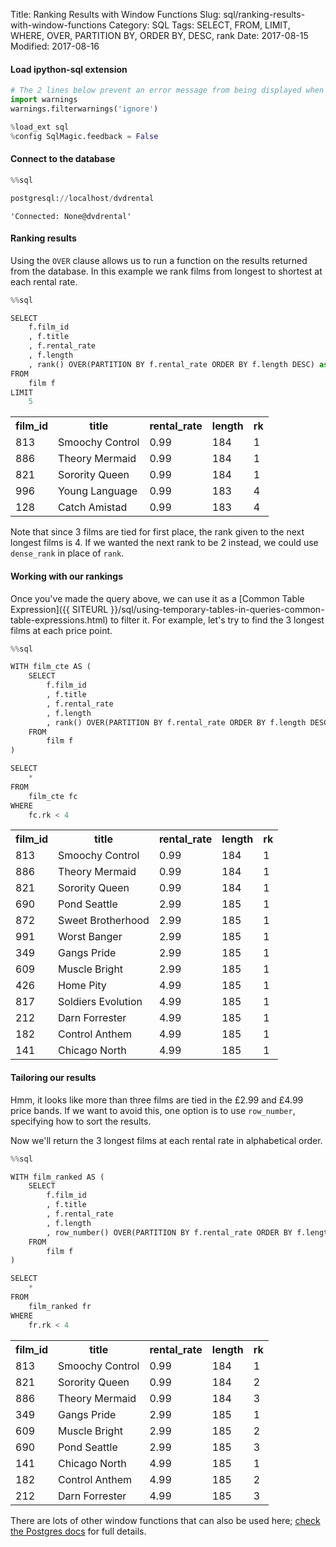 Title: Ranking Results with Window Functions
Slug: sql/ranking-results-with-window-functions
Category: SQL
Tags: SELECT, FROM, LIMIT, WHERE, OVER, PARTITION BY, ORDER BY, DESC, rank
Date: 2017-08-15
Modified: 2017-08-16

#### Load ipython-sql extension


```python
# The 2 lines below prevent an error message from being displayed when we run %load_ext sql
import warnings
warnings.filterwarnings('ignore')

%load_ext sql
%config SqlMagic.feedback = False
```

#### Connect to the database


```python
%%sql

postgresql://localhost/dvdrental
```




    'Connected: None@dvdrental'



#### Ranking results
Using the `OVER` clause allows us to run a function on the results returned from the database. In this example we rank films from longest to shortest at each rental rate.


```python
%%sql

SELECT
    f.film_id
    , f.title
    , f.rental_rate
    , f.length
    , rank() OVER(PARTITION BY f.rental_rate ORDER BY f.length DESC) as rk
FROM
    film f
LIMIT
    5
```




<table>
    <tr>
        <th>film_id</th>
        <th>title</th>
        <th>rental_rate</th>
        <th>length</th>
        <th>rk</th>
    </tr>
    <tr>
        <td>813</td>
        <td>Smoochy Control</td>
        <td>0.99</td>
        <td>184</td>
        <td>1</td>
    </tr>
    <tr>
        <td>886</td>
        <td>Theory Mermaid</td>
        <td>0.99</td>
        <td>184</td>
        <td>1</td>
    </tr>
    <tr>
        <td>821</td>
        <td>Sorority Queen</td>
        <td>0.99</td>
        <td>184</td>
        <td>1</td>
    </tr>
    <tr>
        <td>996</td>
        <td>Young Language</td>
        <td>0.99</td>
        <td>183</td>
        <td>4</td>
    </tr>
    <tr>
        <td>128</td>
        <td>Catch Amistad</td>
        <td>0.99</td>
        <td>183</td>
        <td>4</td>
    </tr>
</table>



Note that since 3 films are tied for first place, the rank given to the next longest films is 4. If we wanted the next rank to be 2 instead, we could use `dense_rank` in place of `rank`.

#### Working with our rankings
Once you've made the query above, we can use it as a [Common Table Expression]({{ SITEURL }}/sql/using-temporary-tables-in-queries-common-table-expressions.html) to filter it. For example, let's try to find the 3 longest films at each price point.


```python
%%sql

WITH film_cte AS (
    SELECT
        f.film_id
        , f.title
        , f.rental_rate
        , f.length
        , rank() OVER(PARTITION BY f.rental_rate ORDER BY f.length DESC) as rk
    FROM
        film f
)

SELECT
    *
FROM
    film_cte fc
WHERE
    fc.rk < 4
```




<table>
    <tr>
        <th>film_id</th>
        <th>title</th>
        <th>rental_rate</th>
        <th>length</th>
        <th>rk</th>
    </tr>
    <tr>
        <td>813</td>
        <td>Smoochy Control</td>
        <td>0.99</td>
        <td>184</td>
        <td>1</td>
    </tr>
    <tr>
        <td>886</td>
        <td>Theory Mermaid</td>
        <td>0.99</td>
        <td>184</td>
        <td>1</td>
    </tr>
    <tr>
        <td>821</td>
        <td>Sorority Queen</td>
        <td>0.99</td>
        <td>184</td>
        <td>1</td>
    </tr>
    <tr>
        <td>690</td>
        <td>Pond Seattle</td>
        <td>2.99</td>
        <td>185</td>
        <td>1</td>
    </tr>
    <tr>
        <td>872</td>
        <td>Sweet Brotherhood</td>
        <td>2.99</td>
        <td>185</td>
        <td>1</td>
    </tr>
    <tr>
        <td>991</td>
        <td>Worst Banger</td>
        <td>2.99</td>
        <td>185</td>
        <td>1</td>
    </tr>
    <tr>
        <td>349</td>
        <td>Gangs Pride</td>
        <td>2.99</td>
        <td>185</td>
        <td>1</td>
    </tr>
    <tr>
        <td>609</td>
        <td>Muscle Bright</td>
        <td>2.99</td>
        <td>185</td>
        <td>1</td>
    </tr>
    <tr>
        <td>426</td>
        <td>Home Pity</td>
        <td>4.99</td>
        <td>185</td>
        <td>1</td>
    </tr>
    <tr>
        <td>817</td>
        <td>Soldiers Evolution</td>
        <td>4.99</td>
        <td>185</td>
        <td>1</td>
    </tr>
    <tr>
        <td>212</td>
        <td>Darn Forrester</td>
        <td>4.99</td>
        <td>185</td>
        <td>1</td>
    </tr>
    <tr>
        <td>182</td>
        <td>Control Anthem</td>
        <td>4.99</td>
        <td>185</td>
        <td>1</td>
    </tr>
    <tr>
        <td>141</td>
        <td>Chicago North</td>
        <td>4.99</td>
        <td>185</td>
        <td>1</td>
    </tr>
</table>



#### Tailoring our results
Hmm, it looks like more than three films are tied in the £2.99 and £4.99 price bands. If we want to avoid this, one option is to use `row_number`, specifying how to sort the results.

Now we'll return the 3 longest films at each rental rate in alphabetical order.


```python
%%sql

WITH film_ranked AS (
    SELECT
        f.film_id
        , f.title
        , f.rental_rate
        , f.length
        , row_number() OVER(PARTITION BY f.rental_rate ORDER BY f.length DESC, f.title ASC) as rk
    FROM
        film f
)

SELECT
    *
FROM
    film_ranked fr
WHERE
    fr.rk < 4
```




<table>
    <tr>
        <th>film_id</th>
        <th>title</th>
        <th>rental_rate</th>
        <th>length</th>
        <th>rk</th>
    </tr>
    <tr>
        <td>813</td>
        <td>Smoochy Control</td>
        <td>0.99</td>
        <td>184</td>
        <td>1</td>
    </tr>
    <tr>
        <td>821</td>
        <td>Sorority Queen</td>
        <td>0.99</td>
        <td>184</td>
        <td>2</td>
    </tr>
    <tr>
        <td>886</td>
        <td>Theory Mermaid</td>
        <td>0.99</td>
        <td>184</td>
        <td>3</td>
    </tr>
    <tr>
        <td>349</td>
        <td>Gangs Pride</td>
        <td>2.99</td>
        <td>185</td>
        <td>1</td>
    </tr>
    <tr>
        <td>609</td>
        <td>Muscle Bright</td>
        <td>2.99</td>
        <td>185</td>
        <td>2</td>
    </tr>
    <tr>
        <td>690</td>
        <td>Pond Seattle</td>
        <td>2.99</td>
        <td>185</td>
        <td>3</td>
    </tr>
    <tr>
        <td>141</td>
        <td>Chicago North</td>
        <td>4.99</td>
        <td>185</td>
        <td>1</td>
    </tr>
    <tr>
        <td>182</td>
        <td>Control Anthem</td>
        <td>4.99</td>
        <td>185</td>
        <td>2</td>
    </tr>
    <tr>
        <td>212</td>
        <td>Darn Forrester</td>
        <td>4.99</td>
        <td>185</td>
        <td>3</td>
    </tr>
</table>



There are lots of other window functions that can also be used here; [check the Postgres docs](https://www.postgresql.org/docs/9.6/static/functions-window.html) for full details.
